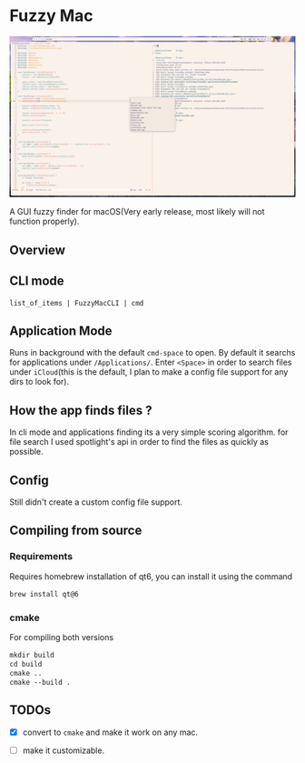 # Fuzzy Mac
![Example](./res/overview.png)

A GUI fuzzy finder for macOS(Very early release, most likely will not function properly).

## Overview

## CLI mode
```
list_of_items | FuzzyMacCLI | cmd
```

## Application Mode
Runs in background with the default `cmd-space` to open. By
default it searchs for applications under `/Applications/`. Enter `<Space>` in
order to search files under `iCloud`(this is the default, I plan to make a config file support
for any dirs to look for).

## How the app finds files ?
In cli mode and applications finding its a very simple scoring algorithm.
for file search I used spotlight's api in order to find the files as quickly as possible.

## Config

Still didn't create a custom config file support.

## Compiling from source


### Requirements

Requires homebrew installation of qt6, you can install it using the command
```bash
brew install qt@6

```

### cmake
For compiling both versions
```
mkdir build
cd build
cmake ..
cmake --build .
```

## TODOs

- [x] convert to `cmake` and make it work on any mac.
- [ ] make it customizable.



